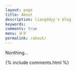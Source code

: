 ```yaml
---
layout: page
title: About
description: liangddyy's blog
keywords: 
comments: true
menu: 关于
permalink: /about/
---
```


Nonthing...


<div class="md-content"> 
    {% include comments.html %}
</div>   